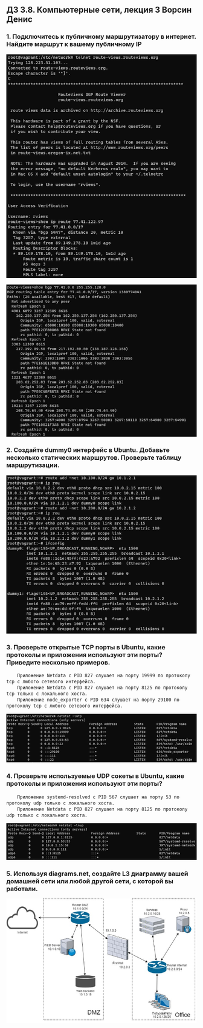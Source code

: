 ## ДЗ 3.8. Компьютерные сети, лекция 3 Ворсин Денис

### 1. Подключитесь к публичному маршрутизатору в интернет. Найдите маршрут к вашему публичному IP

![rview1](DZ_3.8/2021-12-01%2021_26_37.jpg)

![rview2](DZ_3.8/2021-12-01%2021_27_35.jpg)
    
### 2. Создайте dummy0 интерфейс в Ubuntu. Добавьте несколько статических маршрутов. Проверьте таблицу маршрутизации.

![dummy](DZ_3.8/2021-12-01%2023_20_36.jpg)
    
### 3. Проверьте открытые TCP порты в Ubuntu, какие протоколы и приложения используют эти порты? Приведите несколько примеров.


        Приложение Netdata c PID 827 слушает на порту 19999 по протоколу tcp с любого сетевого интерфейса.
        Приложение Netdata c PID 827 слушает на порту 8125 по протоколу tcp только с локального хоста.
        Приложение node_exporter c PID 634 слушает на порту 29100 по протоколу tcp с любого сетевого интерфейса.

![tcp](DZ_3.8/2021-12-01%2021_30_00.jpg)

### 4. Проверьте используемые UDP сокеты в Ubuntu, какие протоколы и приложения используют эти порты?


        Приложение systemd-resolved c PID 567 слушает на порту 53 по протоколу udp только с локального хоста.
        Приложение Netdata c PID 827 слушает на порту 8125 по протоколу udp только с локального хоста.

![udp](DZ_3.8/2021-12-01%2021_30_28.jpg)

### 5. Используя diagrams.net, создайте L3 диаграмму вашей домашней сети или любой другой сети, с которой вы работали.

![diagram](DZ_3.8/Network_diag_L3.jpg)